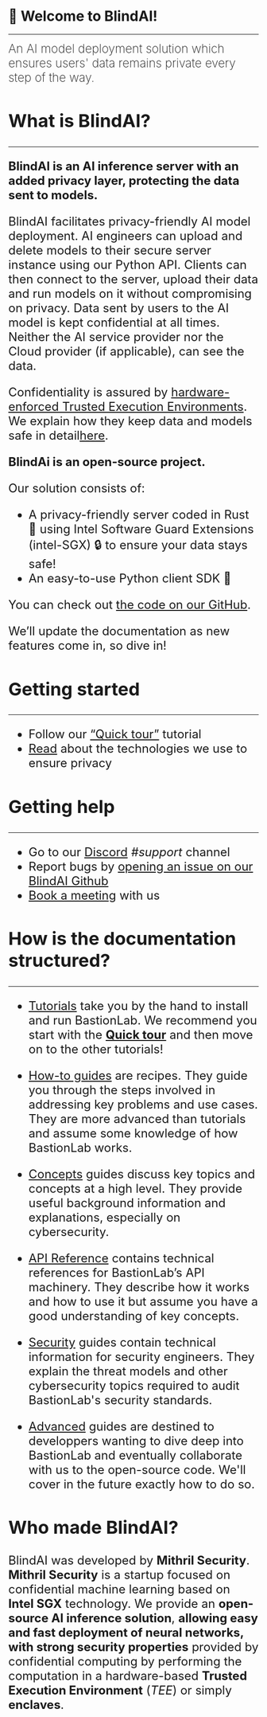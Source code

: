 # 👋 Welcome to BlindAI!
________________________________________________________

<font size="5"><span style="font-weight: 200">
An AI model deployment solution which ensures users' data remains private every step of the way.

## What is BlindAI?
________________________________________________________

**BlindAI is an AI inference server with an added <b>privacy layer</b>, protecting the data sent to models.** 

BlindAI facilitates privacy-friendly AI model deployment. AI engineers can upload and delete models to their secure server instance using our Python API. Clients can then connect to the server, upload their data and run models on it without compromising on privacy. Data sent by users to the AI model is kept confidential at all times. Neither the AI service provider nor the Cloud provider (if applicable), can see the data.

Confidentiality is assured by [hardware-enforced Trusted Execution Environments](LINK). We explain how they keep data and models safe in detail[here](LINK).

**BlindAi is an open-source project.**

Our solution consists of:

- A privacy-friendly server coded in Rust 🦀 using Intel Software Guard Extensions (intel-SGX) 🔒 to ensure your data stays safe!
- An easy-to-use Python client SDK 🐍

You can check out [the code on our GitHub](https://github.com/mithril-security/blindai-preview/). 

We’ll update the documentation as new features come in, so dive in!

## Getting started
________________________________________________________

- Follow our [“Quick tour”](./docs/getting-started/quick-tour.ipynb) tutorial
- [Read](./docs/advanced/security/remote_attestation.md) about the technologies we use to ensure privacy

## Getting help
________________________________________________________

- Go to our [Discord](https://discord.com/invite/TxEHagpWd4) *#support* channel
- Report bugs by [opening an issue on our BlindAI Github](https://github.com/mithril-security/blindai-preview/issues)
- [Book a meeting](https://calendly.com/contact-mithril-security/15mins?month=2022-11) with us

## How is the documentation structured?
____________________________________________

- [Tutorials](link) take you by the hand to install and run BastionLab. We recommend you start with the **[Quick tour](./docs/docs/getting-started/quick-tour.ipynb)** and then move on to the other tutorials!  

- [How-to guides](link) are recipes. They guide you through the steps involved in addressing key problems and use cases. They are more advanced than tutorials and assume some knowledge of how BastionLab works.

- [Concepts](link) guides discuss key topics and concepts at a high level. They provide useful background information and explanations, especially on cybersecurity.

- [API Reference](link) contains technical references for BastionLab’s API machinery. They describe how it works and how to use it but assume you have a good understanding of key concepts. 

- [Security](link) guides contain technical information for security engineers. They explain the threat models and other cybersecurity topics required to audit BastionLab's security standards.

- [Advanced](link) guides are destined to developpers wanting to dive deep into BastionLab and eventually collaborate with us to the open-source code. We'll cover in the future exactly how to do so. 

## Who made BlindAI?&#x20;

BlindAI was developed by **Mithril Security**. **Mithril Security** is a startup focused on confidential machine learning based on **Intel SGX** technology. We provide an **open-source AI inference solution**, **allowing easy and fast deployment of neural networks, with strong security properties** provided by confidential computing by performing the computation in a hardware-based **Trusted Execution Environment** (_TEE_) or simply **enclaves**.
